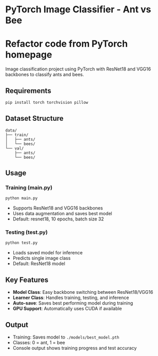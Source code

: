 # PyTorch Image Classifier - Ant vs Bee
# Refactor code from PyTorch homepage
Image classification project using PyTorch with ResNet18 and VGG16 backbones to classify ants and bees.

## Requirements

```bash
pip install torch torchvision pillow
```

## Dataset Structure

```
data/
├── train/
│   ├── ants/
│   └── bees/
└── val/
    ├── ants/
    └── bees/
```

## Usage

### Training (main.py)
```bash
python main.py
```

- Supports ResNet18 and VGG16 backbones
- Uses data augmentation and saves best model
- Default: resnet18, 10 epochs, batch size 32

### Testing (test.py)
```bash
python test.py
```

- Loads saved model for inference
- Predicts single image class
- Default: ResNet18 model

## Key Features

- **Model Class**: Easy backbone switching between ResNet18/VGG16
- **Learner Class**: Handles training, testing, and inference
- **Auto-save**: Saves best performing model during training
- **GPU Support**: Automatically uses CUDA if available

## Output

- Training: Saves model to `./models/best_model.pth`
- Classes: 0 = ant, 1 = bee
- Console output shows training progress and test accuracy
